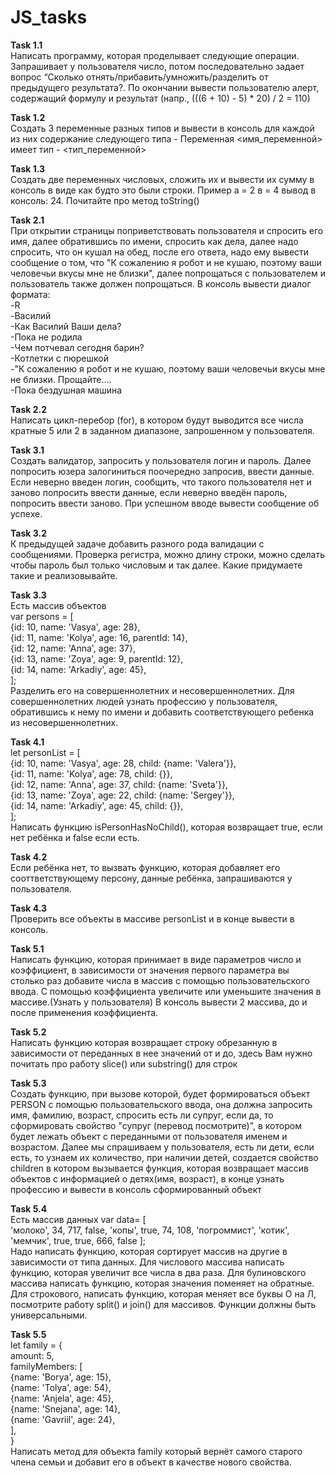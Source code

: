 # JS_tasks

<strong>Task 1.1</strong><br>
Написать программу, которая проделывает следующие операции. Запрашивает у пользователя число, потом последовательно задает вопрос “Сколько отнять/прибавить/умножить/разделить от предыдущего результата?. По окончании вывести пользователю алерт, содержащий формулу и результат (напр., (((6 + 10) - 5) * 20) / 2 = 110)

<strong>Task 1.2</strong><br>
Создать 3 переменные разных типов и вывести в консоль для каждой из них содержание следующего типа - Переменная <имя_переменной> имеет тип - <тип_переменной>

<strong>Task 1.3</strong><br>
Создать две переменных числовых, сложить их и вывести их сумму в консоль в виде как будто это были строки. Пример а = 2 в = 4 вывод в консоль: 24.  Почитайте про метод toString()

<strong>Task 2.1</strong><br>
При открытии страницы поприветствовать пользователя и спросить его имя, далее обратившись по имени, спросить как дела, далее надо спросить, что он кушал на обед, после его ответа, надо ему вывести сообщение о том, что "К сожалению я робот и не кушаю, поэтому ваши человечьи вкусы мне не близки", далее попрощаться с пользователем и пользователь также должен попрощаться. В консоль вывести диалог формата:<br>
-R<br>
-Василий<br>
-Как Василий Ваши дела?<br>
-Пока не родила<br>
-Чем потчевал сегодня барин?<br>
-Котлетки с пюрешкой<br>
-"К сожалению я робот и не кушаю, поэтому ваши человечьи вкусы мне не близки. Прощайте....<br>
-Пока бездушная машина<br>

<strong>Task 2.2</strong><br>
Написать цикл-перебор (for), в котором будут выводится все числа кратные 5 или 2 в заданном диапазоне, запрошенном у пользователя.

<strong>Task 3.1</strong><br>
Создать валидатор, запросить у пользователя логин и пароль. Далее попросить юзера залогиниться поочередно запросив, ввести данные. Если неверно введен логин, сообщить, что такого пользователя нет и заново попросить ввести данные, если неверно введён пароль, попросить ввести заново. При успешном вводе вывести сообщение об успехе.

<strong>Task 3.2</strong><br>
К предыдущей задаче добавить разного рода валидации с сообщениями. Проверка регистра, можно длину строки, можно сделать чтобы пароль был только числовым и так далее. Какие придумаете такие и реализовывайте.

<strong>Task 3.3</strong><br>
Есть массив объектов<br>
var persons = [<br>
    {id: 10, name: 'Vasya', age: 28},<br>
    {id: 11, name: 'Kolya', age: 16, parentId: 14},<br>
    {id: 12, name: 'Anna', age: 37},<br>
    {id: 13, name: 'Zoya', age: 9, parentId: 12},<br>
    {id: 14, name: 'Arkadiy', age: 45},<br>
];<br>
Разделить его на совершеннолетних и несовершеннолетних. Для совершеннолетних людей узнать профессию у пользователя, обратившись к нему по имени и добавить соответствующего ребенка из несовершеннолетних.

<strong>Task 4.1</strong><br>
let personList = [<br>
    {id: 10, name: 'Vasya', age: 28, child: {name: 'Valera'}},<br>
    {id: 11, name: 'Kolya', age: 78, child: {}},<br>
    {id: 12, name: 'Anna', age: 37, child: {name: 'Sveta'}},<br>
    {id: 13, name: 'Zoya', age: 22, child: {name: 'Sergey'}},<br>
    {id: 14, name: 'Arkadiy', age: 45, child: {}},<br>
];<br>
Написать функцию isPersonHasNoChild(), которая возвращает true, если нет ребёнка и false если есть.

<strong>Task 4.2</strong><br>
Если ребёнка нет, то вызвать функцию, которая добавляет его сооттветствующему персону, данные ребёнка, запрашиваются у пользователя.

<strong>Task 4.3</strong><br>
Проверить все объекты в массиве personList и в конце вывести в консоль.

<strong>Task 5.1</strong><br>
Написать функцию, которая принимает в виде параметров число и коэффициент, в зависимости от значения первого параметра вы столько раз добавите числа в массив с помощью пользовательского ввода. С помощью коэффициента увеличите или уменьшите значения в массиве.(Узнать у пользователя) В консоль вывести 2 массива, до и после применения коэффициента.

<strong>Task 5.2</strong><br>
Написать функцию которая возвращает строку обрезанную в зависимости от 
переданных в нее значений от и до, здесь Вам нужно почитать про работу slice() или substring() для строк

<strong>Task 5.3</strong><br>
Создать функцию, при вызове которой, будет формироваться объект PERSON с помощью пользовательского ввода, она должна запросить имя, фамилию, возраст, спросить есть ли супруг, если да, то сформировать свойство "супруг (перевод посмотрите)", в котором будет лежать объект с переданными от пользователя именем и возрастом. Далее мы спрашиваем у пользователя, есть ли дети, если есть, то узнаем их количество, при наличии детей, создается свойство children в котором вызывается функция, которая возвращает массив объектов с информацией о детях(имя, возраст), в конце узнать профессию и вывести в консоль сформированный объект

<strong>Task 5.4</strong><br>
Есть массив данных var data= [<br>
    'молоко', 
    34, 
    717, 
    false, 
    'копы', 
    true, 
    74, 
    108, 
    'погроммист', 
    'котик', 
    'мемчик', 
    true, 
    true, 
    666, 
    false 
];<br>
Надо написать функцию, которая сортирует массив на другие в зависимости от типа данных. Для числового массива написать функцию, которая  увеличит все числа в два раза. Для булиновского массива написать функцию, которая значения поменяет на обратные. Для строкового, написать функцию, которая меняет все буквы О на Л, посмотрите работу split() и join() для массивов. Функции должны быть универсальными.

<strong>Task 5.5</strong><br>
let family = {<br>
    amount: 5,<br>
    familyMembers: [<br>
        {name: 'Borya', age: 15},<br>
        {name: 'Tolya', age: 54},<br>
        {name: 'Anjela', age: 45},<br>
        {name: 'Snejana', age: 14},<br>
        {name: 'Gavriil', age: 24},<br>
],<br>
}<br>
Написать метод для объекта family который вернёт самого старого члена семьи и добавит его в объект в качестве нового свойства.
